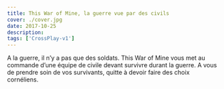 ```yaml
---
title: This War of Mine, la guerre vue par des civils
cover: ./cover.jpg
date: 2017-10-25
description: 
tags: ['CrossPlay-v1']
---
```

A la guerre, il n’y a pas que des soldats. This War of Mine vous met au commande d’une équipe de civile devant survivre durant la guerre. A vous de prendre soin de vos survivants, quitte à devoir faire des choix cornéliens.

